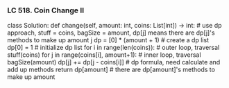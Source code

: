 ### LC 518. Coin Change II
class Solution:
    def change(self, amount: int, coins: List[int]) -> int:
        # use dp approach, stuff = coins, bagSize = amount, dp[j] means there are dp[j]'s methods to make up amount j
        dp = [0] * (amount + 1)                     # create a dp list
        dp[0] = 1                                   # initialize dp list
        for i in range(len(coins)):                 # outer loop, traversal stuff(coins)
            for j in range(coins[i], amount+1):     # inner loop, traversal bagSize(amount)
                dp[j] += dp[j - coins[i]]           # dp formula, need calculate and add up methods 
        return dp[amount]                           # there are dp[amount]'s methods to make up amount